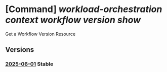 # [Command] _workload-orchestration context workflow version show_

Get a Workflow Version Resource

## Versions

### [2025-06-01](/Resources/mgmt-plane/L3N1YnNjcmlwdGlvbnMve30vcmVzb3VyY2Vncm91cHMve30vcHJvdmlkZXJzL21pY3Jvc29mdC5lZGdlL2NvbnRleHRzL3t9L3dvcmtmbG93cy97fS92ZXJzaW9ucy97fQ==/2025-06-01.xml) **Stable**

<!-- mgmt-plane /subscriptions/{}/resourcegroups/{}/providers/microsoft.edge/contexts/{}/workflows/{}/versions/{} 2025-06-01 -->
